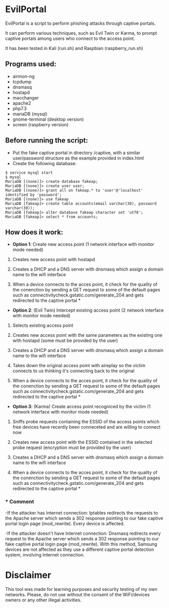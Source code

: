 # EvilPortal

EvilPortal is a script to perform phishing attacks through captive portals.

It can perform various techniques, such as Evil Twin or Karma, to prompt captive portals
among users who connect to the access point.

It has been tested in Kali (run.sh) and Raspbian (raspberry_run.sh)

## Programs used: 
- airmon-ng
- tcpdump
- dnsmasq
- hostapd
- macchanger
- apache2
- php7.3
- mariaDB (mysql)
- gnome-terminal (desktop version)
- screen (raspberry version)

## Before running the script:
- Put the fake captive portal in directory /captive, with a similar user/password structure as the example 
  provided in index.html
- Create the following database:

```
$ service mysql start
$ mysql
MariaDB [(none)]> create database fakeap;
MariaDB [(none)]> create user user;
MariaDB [(none)]> grant all on fakeap.* to 'user'@'localhost' identified by 'password';
MariaDB [(none)]> use fakeap
MariaDB [fakeap]> create table accounts(email varchar(30), password varchar(30));
MariaDB [fakeap]> alter database fakeap character set 'utf8';
MariaDB [fakeap]> select * from accounts;
```

## How does it work:

- **Option 1**: Create new access point (1 network interface with monitor mode needed)

1. Creates new access point with hostapd

2. Creates a DHCP and a DNS server with dnsmasq which assign a domain name to the wifi interface 

3. When a device connects to the acces point, it check for the quality of the conenction
   by sending a GET request to some of the default pages such as 
   connectivitycheck.gstatic.com/generate_204 and gets redirected to the captive portal *
		   

- **Option 2**: (Evil Twin) Intercept existing access point (2 network interface with monitor mode needed)

1. Selects existing access point
		
2. Creates new access point with the same parameters as the existing one with hostapd (some must be provided by the user)
		
3. Creates a DHCP and a DNS server with dnsmasq which assign a domain name to the wifi interface
		
4. Takes down the original access point with aireplay so the victim connects to us thinking
   it's connecting back to the original
	
5. When a device connects to the acces point, it check for the quality of the conenction
   by sending a GET request to some of the default pages such as 
   connectivitycheck.gstatic.com/generate_204 and gets redirected to the captive portal *


- **Option 3**: (Karma) Create access point recogniced by the victim (1 network interface with monitor mode needed)

1. Sniffs probe requests containing the ESSID of the access points which free devices have recently been
   conneceted and are willing to connect now

2. Creates new access point with the ESSID contained in the selected probe request (encryption must be provided by the user)

3. Creates a DHCP and a DNS server with dnsmasq which assign a domain name to the wifi interface

4. When a device connects to the acces point, it check for the quality of the conenction
   by sending a GET request to some of the default pages such as 
   connectivitycheck.gstatic.com/generate_204 and gets redirected to the captive portal *

  

### * Comment  
 -If the attacker has Internet connection:
  Iptables redirects the requests to the Apache server which sends a 302 response pointing 
  to our fake captive portal login page (mod_rewrite). Every device is affected.  
 
 -If the attacker doesn't have Internet connection: 
  Dnsmasq redirects every request to the Apache server which sends a 302 response pointing
  to our fake captive portal login page (mod_rewrite). With this method, Samsung devices are
  not affected as they use a different captive portal detection system, involving Internet 
  connection.
  
  
# Disclaimer
This tool was made for learning purposes and security testing of my own networks.
Please, do not use without the consent of the WiFi/devices owners or any other illegal
activities.
  

